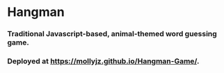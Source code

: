 # Hangman

### Traditional Javascript-based, animal-themed word guessing game.

### Deployed at https://mollyjz.github.io/Hangman-Game/.